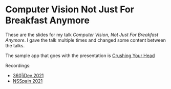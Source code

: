 # Computer Vision Not Just For Breakfast Anymore 

These are the slides for my talk _Computer Vision, Not Just For Breakfast Anymore_. I gave the talk multiple times and changed some content between the talks.

The sample app that goes with the presentation is [Crushing Your Head](https://github.com/yonomitt/Crushing-Your-Head)

Recordings:
- [360|iDev 2021](https://vimeo.com/595434582)
- [NSSpain 2021](https://vimeo.com/646518364)
